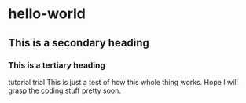 # hello-world
## This is a secondary heading
### This is a tertiary heading
tutorial trial
This is just a test of how this whole thing works.
Hope I will grasp the coding stuff pretty soon.

